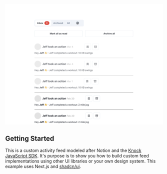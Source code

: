 ![notion-style feed example](./images/activity-feed.png)

## Getting Started

This is a custom activity feed modeled after Notion and the [Knock JavaScript SDK](https://docs.knock.app/sdks/javascript/quick-start). It's purpose is to show you how to build custom feed implementations using other UI libraries or your own design system. This example uses Next.js and [shadcn/ui](https://ui.shadcn.com/).
